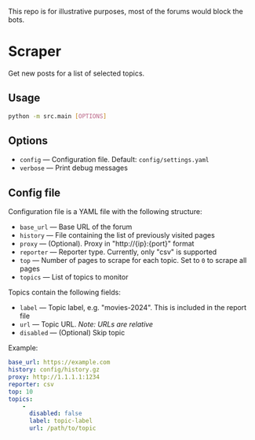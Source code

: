 This repo is for illustrative purposes, most of the forums would block the bots.

# Scraper

Get new posts for a list of selected topics.


## Usage

```bash
python -m src.main [OPTIONS]
```


## Options

- `config` &mdash; Configuration file. Default: `config/settings.yaml`
- `verbose` &mdash; Print debug messages


## Config file

Configuration file is a YAML file with the following structure:

- `base_url` &mdash; Base URL of the forum
- `history` &mdash; File containing the list of previously visited pages
- `proxy` &mdash; (Optional). Proxy in "http://{ip}:{port}" format
- `reporter` &mdash; Reporter type. Currently, only "csv" is supported
- `top` &mdash; Number of pages to scrape for each topic. Set to `0` to scrape all pages
- `topics` &mdash; List of topics to monitor

Topics contain the following fields:

- `label` &mdash; Topic label, e.g. "movies-2024". This is included in the report file
- `url` &mdash; Topic URL. _Note: URLs are relative_
- `disabled` &mdash; (Optional) Skip topic

Example:

```yaml
base_url: https://example.com
history: config/history.gz
proxy: http://1.1.1.1:1234
reporter: csv
top: 10
topics:
    -
      disabled: false
      label: topic-label
      url: /path/to/topic
```
